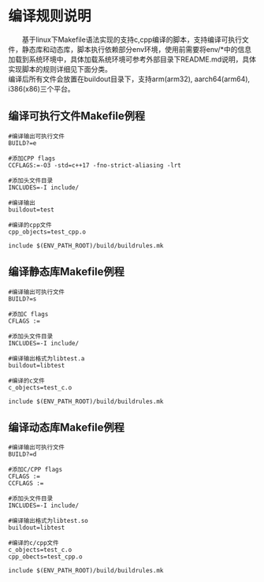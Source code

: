 # 编译规则说明
&emsp;&emsp;基于linux下Makefile语法实现的支持c,cpp编译的脚本，支持编译可执行文件，静态库和动态库，脚本执行依赖部分env环境，使用前需要将env/*中的信息加载到系统环境中，具体加载系统环境可参考外部目录下README.md说明，具体实现脚本的规则详细见下面分类。<br />
编译后所有文件会放置在buildout目录下，支持arm(arm32), aarch64(arm64), i386(x86)三个平台。

## 编译可执行文件Makefile例程
```shell
#编译输出可执行文件
BUILD?=e

#添加CPP flags
CCFLAGS:=-O3 -std=c++17 -fno-strict-aliasing -lrt

#添加头文件目录
INCLUDES=-I include/

#编译输出
buildout=test

#编译的cpp文件
cpp_objects=test_cpp.o

include $(ENV_PATH_ROOT)/build/buildrules.mk
```

## 编译静态库Makefile例程
```shell
#编译输出可执行文件
BUILD?=s

#添加C flags
CFLAGS :=

#添加头文件目录
INCLUDES=-I include/

#编译输出格式为libtest.a
buildout=libtest

#编译的c文件
c_objects=test_c.o

include $(ENV_PATH_ROOT)/build/buildrules.mk
```

## 编译动态库Makefile例程
```shell
#编译输出可执行文件
BUILD?=d

#添加C/CPP flags
CFLAGS :=
CCFLAGS :=

#添加头文件目录
INCLUDES=-I include/

#编译输出格式为libtest.so
buildout=libtest

#编译的c/cpp文件
c_objects=test_c.o
cpp_obects=test_cpp.o

include $(ENV_PATH_ROOT)/build/buildrules.mk
```
